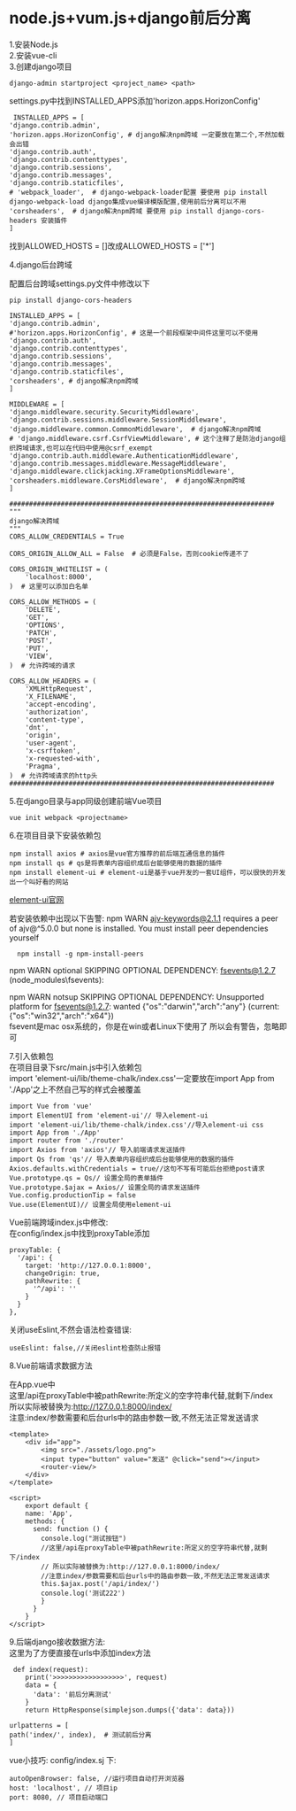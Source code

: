 # node.js+vum.js+django前后分离 
1.安装Node.js<br>
2.安装vue-cli<br>
3.创建django项目<br>

    django-admin startproject <project_name> <path>
  settings.py中找到INSTALLED_APPS添加'horizon.apps.HorizonConfig'<br>
  
     INSTALLED_APPS = [
    'django.contrib.admin',
    'horizon.apps.HorizonConfig', # django解决npm跨域 一定要放在第二个,不然加载会出错
    'django.contrib.auth',
    'django.contrib.contenttypes',
    'django.contrib.sessions',
    'django.contrib.messages',
    'django.contrib.staticfiles',
    # 'webpack_loader',  # django-webpack-loader配置 要使用 pip install django-webpack-load django集成vue编译模版配置,使用前后分离可以不用
    'corsheaders',  # django解决npm跨域 要使用 pip install django-cors-headers 安装插件
    ]
   找到ALLOWED_HOSTS = []改成ALLOWED_HOSTS = ['*']<br>
   
4.django后台跨域
   
   配置后台跨域settings.py文件中修改以下
   
    pip install django-cors-headers
   
    INSTALLED_APPS = [
    'django.contrib.admin',
    #'horizon.apps.HorizonConfig', # 这是一个前段框架中间件这里可以不使用
    'django.contrib.auth',
    'django.contrib.contenttypes',
    'django.contrib.sessions',
    'django.contrib.messages',
    'django.contrib.staticfiles',
    'corsheaders', # django解决npm跨域
    ]
    
    MIDDLEWARE = [
    'django.middleware.security.SecurityMiddleware',
    'django.contrib.sessions.middleware.SessionMiddleware',
    'django.middleware.common.CommonMiddleware',  # django解决npm跨域
    # 'django.middleware.csrf.CsrfViewMiddleware', # 这个注释了是防治django组织跨域请求,也可以在代码中使用@csrf_exempt
    'django.contrib.auth.middleware.AuthenticationMiddleware',
    'django.contrib.messages.middleware.MessageMiddleware',
    'django.middleware.clickjacking.XFrameOptionsMiddleware',
    'corsheaders.middleware.CorsMiddleware',  # django解决npm跨域
    ]
    
    ###################################################################
    """
    django解决跨域
    """
    CORS_ALLOW_CREDENTIALS = True

    CORS_ORIGIN_ALLOW_ALL = False  # 必须是False，否则cookie传递不了

    CORS_ORIGIN_WHITELIST = (
        'localhost:8000',
    )  # 这里可以添加白名单

    CORS_ALLOW_METHODS = (
        'DELETE',
        'GET',
        'OPTIONS',
        'PATCH',
        'POST',
        'PUT',
        'VIEW',
    )  # 允许跨域的请求

    CORS_ALLOW_HEADERS = (
        'XMLHttpRequest',
        'X_FILENAME',
        'accept-encoding',
        'authorization',
        'content-type',
        'dnt',
        'origin',
        'user-agent',
        'x-csrftoken',
        'x-requested-with',
        'Pragma',
    )  # 允许跨域请求的http头
    ###################################################################
  
5.在django目录与app同级创建前端Vue项目<br>

    vue init webpack <projectname>
6.在项目目录下安装依赖包<br>

    npm install axios # axios是vue官方推荐的前后端互通信息的插件
    npm install qs # qs是将表单内容组织成后台能够使用的数据的插件
    npm install element-ui # element-ui是基于vue开发的一套UI组件，可以很快的开发出一个叫好看的网站
   [element-ui官网](http://element-cn.eleme.io/#/zh-CN/component/installation)
    
   若安装依赖中出现以下告警:
   npm WARN ajv-keywords@2.1.1 requires a peer of ajv@^5.0.0 but none is installed. You must install peer dependencies yourself
    
      npm install -g npm-install-peers
   npm WARN optional SKIPPING OPTIONAL DEPENDENCY: fsevents@1.2.7 (node_modules\fsevents):<br>
   
   npm WARN notsup SKIPPING OPTIONAL DEPENDENCY: Unsupported platform for fsevents@1.2.7: wanted {"os":"darwin","arch":"any"} (current: {"os":"win32","arch":"x64"})<br>
   fsevent是mac osx系统的，你是在win或者Linux下使用了 所以会有警告，忽略即可<br>
   
   
7.引入依赖包<br>
   在项目目录下src/main.js中引入依赖包<br> 
   import 'element-ui/lib/theme-chalk/index.css'一定要放在import App from './App'之上不然自己写的样式会被覆盖<br>
   
    import Vue from 'vue'
    import ElementUI from 'element-ui'// 导入element-ui
    import 'element-ui/lib/theme-chalk/index.css'//导入element-ui css
    import App from './App'
    import router from './router'
    import Axios from 'axios'// 导入前端请求发送插件
    import Qs from 'qs'// 导入表单内容组织成后台能够使用的数据的插件
    Axios.defaults.withCredentials = true//这句不写有可能后台拒绝post请求
    Vue.prototype.qs = Qs// 设置全局的表单插件
    Vue.prototype.$ajax = Axios// 设置全局的请求发送插件
    Vue.config.productionTip = false
    Vue.use(ElementUI)// 设置全局使用element-ui
    
   Vue前端跨域index.js中修改:<br>
   在config/index.js中找到proxyTable添加<br>
   
    proxyTable: {
      '/api': {
        target: 'http://127.0.0.1:8000',
        changeOrigin: true,
        pathRewrite: {
          '^/api': ''
        }
      }
    },
   
   关闭useEslint,不然会语法检查错误:
   
    useEslint: false,//关闭eslint检查防止报错

8.Vue前端请求数据方法<br>

   在App.vue中<br>
   这里/api在proxyTable中被pathRewrite:所定义的空字符串代替,就剩下/index<br>
   所以实际被替换为:http://127.0.0.1:8000/index/<br>
   注意:index/参数需要和后台urls中的路由参数一致,不然无法正常发送请求<br>
   
    <template>
        <div id="app">
            <img src="./assets/logo.png">
            <input type="button" value="发送" @click="send"></input>
            <router-view/>
        </div>
    </template>
    
    <script>
        export default {
        name: 'App',
        methods: {
          send: function () {
            console.log("测试按钮")
            //这里/api在proxyTable中被pathRewrite:所定义的空字符串代替,就剩下/index
            // 所以实际被替换为:http://127.0.0.1:8000/index/
            //注意index/参数需要和后台urls中的路由参数一致,不然无法正常发送请求
            this.$ajax.post('/api/index/')
            console.log('测试222')
            }
          }
        }
    </script>
    
9.后端django接收数据方法:<br>
    这里为了方便直接在urls中添加index方法<br>
    
     def index(request):
        print('>>>>>>>>>>>>>>>>>>', request)
        data = {
          'data': '前后分离测试'
        }
        return HttpResponse(simplejson.dumps({'data': data}))
        
    urlpatterns = [
    path('index/', index),  # 测试前后分离
    ]

vue小技巧:
config/index.sj 下:

    autoOpenBrowser: false, //运行项目自动打开浏览器
    host: 'localhost', // 项目ip
    port: 8080, // 项目启动端口
